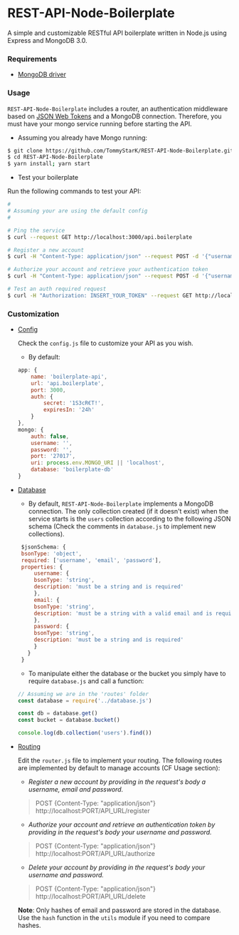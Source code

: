 # REST-API-Node-Boilerplate

A simple and customizable RESTful API boilerplate written in Node.js using Express and MongoDB 3.0.

### Requirements

- [MongoDB driver](http://mongodb.github.io/node-mongodb-native/3.0/)

### Usage

`REST-API-Node-Boilerplate` includes a router, an authentication middleware based on [JSON Web Tokens](https://jwt.io/) 
and a MongoDB connection. Therefore, you must have your mongo service running before starting the API.

- Assuming you already have Mongo running:

```bash
$ git clone https://github.com/TommyStarK/REST-API-Node-Boilerplate.git
$ cd REST-API-Node-Boilerplate
$ yarn install; yarn start
```

- Test your boilerplate

Run the following commands to test your API:

 ```bash
#
# Assuming your are using the default config
#

# Ping the service 
$ curl --request GET http://localhost:3000/api.boilerplate

# Register a new account
$ curl -H "Content-Type: application/json" --request POST -d '{"username":"test", "email":"test@test.com", "password":"test"}' http://localhost:3000/api.boilerplate/register

# Authorize your account and retrieve your authentication token
$ curl -H "Content-Type: application/json" --request POST -d '{"username":"test", "password":"test"}' http://localhost:3000/api.boilerplate/authorize

# Test an auth required request
$ curl -H "Authorization: INSERT_YOUR_TOKEN" --request GET http://localhost:3000/api.boilerplate/hello
 ```

### Customization

- [Config](https://github.com/TommyStarK/REST-API-Node-Boilerplate/blob/master/config.js)

    Check the `config.js` file to customize your API as you wish. 
    
    * By default:

    ```js
    app: {
        name: 'boilerplate-api',
        url: 'api.boilerplate',
        port: 3000,
        auth: {
            secret: '1S3cR€T!',
            expiresIn: '24h'
        }
    },
    mongo: {
        auth: false,
        username: '',
        password: '',
        port: '27017',
        uri: process.env.MONGO_URI || 'localhost',
        database: 'boilerplate-db'
    }
    ```

- [Database](https://github.com/TommyStarK/REST-API-Node-Boilerplate/blob/master/database.js)

   * By default, `REST-API-Node-Boilerplate` implements a MongoDB connection. The only collection
   created (if it doesn't exist) when the service starts is the `users` collection according to
   the following JSON schema (Check the comments in `database.js` to implement new collections).
   

   ```js
    $jsonSchema: {
    bsonType: 'object',
    required: ['username', 'email', 'password'],
    properties: {
        username: {
        bsonType: 'string',
        description: 'must be a string and is required'
        },
        email: {
        bsonType: 'string',
        description: 'must be a string with a valid email and is required'
        },
        password: {
        bsonType: 'string',
        description: 'must be a string and is required'
        }
      }
    }
   ```


   * To manipulate either the database or the bucket you simply have to require `database.js` and
   call a function:


   ```js
   // Assuming we are in the 'routes' folder     
   const database = require('../database.js')

   const db = database.get()
   const bucket = database.bucket()

   console.log(db.collection('users').find())
   ```



- [Routing](https://github.com/TommyStarK/REST-API-Node-Boilerplate/blob/master/routes/router.js)

    Edit the `router.js` file to implement your routing. The following routes are implemented by 
    default to manage accounts (CF Usage section):
     
   * *Register a new account by providing in the request's body a username, email and password.*
   
   > POST {Content-Type: "application/json"} http://localhost:PORT/API_URL/register 


   * *Authorize your account and retrieve an authentication token by providing in the request's body your username and password.*
   
   > POST {Content-Type: "application/json"} http://localhost:PORT/API_URL/authorize 

    
   * *Delete your account by providing in the request's body your username and password.*
   
   > POST {Content-Type: "application/json"} http://localhost:PORT/API_URL/delete 

  
   **Note**: Only hashes of email and password are stored in the database. Use the `hash` function in the 
   `utils` module if you need to compare hashes.